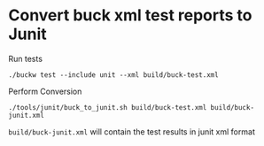 Convert buck xml test reports to Junit
======================================

Run tests
```
./buckw test --include unit --xml build/buck-test.xml
```

Perform Conversion
```
./tools/junit/buck_to_junit.sh build/buck-test.xml build/buck-junit.xml
```

`build/buck-junit.xml` will contain the test results in junit xml format
